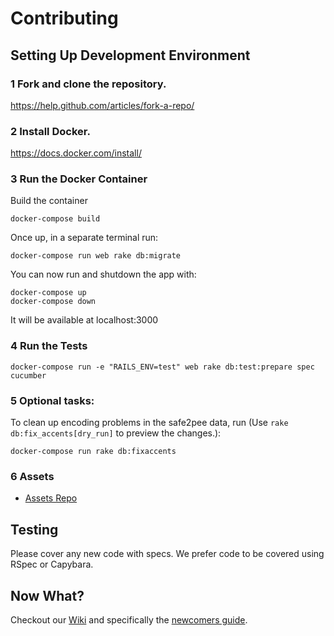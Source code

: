 # Contributing

## Setting Up Development Environment

### 1 Fork and clone the repository.
https://help.github.com/articles/fork-a-repo/

### 2 Install Docker.
https://docs.docker.com/install/

### 3 Run the Docker Container
Build the container
```
docker-compose build
```

Once up, in a separate terminal run:
```
docker-compose run web rake db:migrate
```

You can now run and shutdown the app with:
```
docker-compose up
docker-compose down
```

It will be available at localhost:3000

### 4 Run the Tests
```
docker-compose run -e "RAILS_ENV=test" web rake db:test:prepare spec cucumber
```

### 5 Optional tasks:
To clean up encoding problems in the safe2pee data, run (Use `rake db:fix_accents[dry_run]` to preview the changes.):
```
docker-compose run rake db:fixaccents
```

### 6 Assets
* [Assets Repo](https://github.com/RefugeRestrooms/refuge_assets)

## Testing

Please cover any new code with specs. We prefer code to be covered using RSpec or Capybara.

## Now What?
Checkout our [Wiki](https://github.com/RefugeRestrooms/refugerestrooms/wiki) and specifically the [newcomers guide](https://github.com/RefugeRestrooms/refugerestrooms/wiki/Maintainers'-Manual-%5C--Newcomers'-Guide).
